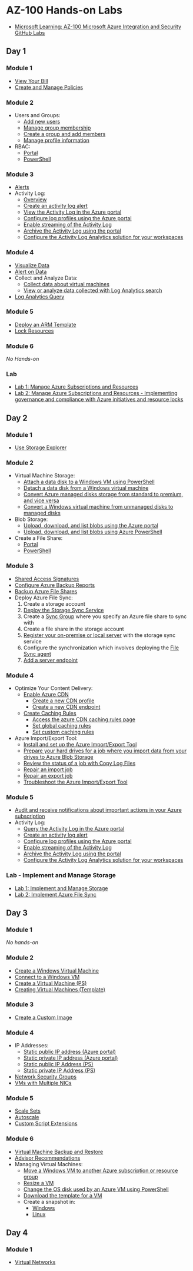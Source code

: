 # AZ-100 Hands-on Labs

* [Microsoft Learning: AZ-100 Microsoft Azure Integration and Security GitHub Labs](https://github.com/MicrosoftLearning/AZ-100-MicrosoftAzureInfrastructureDeployment)

## Day 1

### Module 1

* [View Your Bill](https://docs.microsoft.com/en-us/azure/billing/billing-download-azure-invoice-daily-usage-date)
* [Create and Manage Policies](https://docs.microsoft.com/en-us/azure/governance/policy/tutorials/create-and-manage)

### Module 2

* Users and Groups:
  * [Add new users](https://docs.microsoft.com/en-us/azure/active-directory/fundamentals/add-users-azure-active-directory)
  * [Manage group membership](https://docs.microsoft.com/en-us/azure/active-directory/active-directory-groups-members-azure-portal)
  * [Create a group and add members](https://docs.microsoft.com/en-us/azure/active-directory/active-directory-groups-create-azure-portal)
  * [Manage profile information](https://docs.microsoft.com/en-us/azure/active-directory/active-directory-users-profile-azure-portal)
* RBAC:
  * [Portal](https://docs.microsoft.com/en-us/azure/role-based-access-control/quickstart-assign-role-user-portal)
  * [PowerShell](https://docs.microsoft.com/en-us/azure/role-based-access-control/tutorial-role-assignments-user-powershell)

### Module 3

* [Alerts](https://docs.microsoft.com/en-us/azure/monitoring-and-diagnostics/monitor-quick-audit-notify-action-in-subscription)
* Activity Log:
  * [Overview](https://docs.microsoft.com/en-us/azure/monitoring-and-diagnostics/monitoring-activity-log-alerts#overview)
  * [Create an activity log alert](https://docs.microsoft.com/en-us/azure/azure-monitor/platform/alerts-activity-log)
  * [View the Activity Log in the Azure portal](https://docs.microsoft.com/en-us/azure/azure-resource-manager/resource-group-audit)
  * [Configure log profiles using the Azure portal](https://docs.microsoft.com/en-us/azure/monitoring-and-diagnostics/monitoring-overview-activity-logs#configure-log-profiles-using-the-azure-portal)
  * [Enable streaming of the Activity Log](https://docs.microsoft.com/en-us/azure/monitoring-and-diagnostics/monitoring-stream-activity-logs-event-hubs#enable-streaming-of-the-activity-log)
  * [Archive the Activity Log using the portal](https://docs.microsoft.com/en-us/azure/monitoring-and-diagnostics/monitoring-archive-activity-log#archive-the-activity-log-using-the-portal)
  * [Configure the Activity Log Analytics solution for your workspaces](https://docs.microsoft.com/en-us/azure/log-analytics/log-analytics-activity#configuration)


### Module 4

* [Visualize Data](https://docs.microsoft.com/en-us/azure/log-analytics/log-analytics-tutorial-dashboards)
* [Alert on Data](https://docs.microsoft.com/en-us/azure/log-analytics/log-analytics-tutorial-response)
* Collect and Analyze Data:
  * [Collect data about virtual machines](https://docs.microsoft.com/en-us/azure/log-analytics/log-analytics-quick-collect-azurevm)
  * [View or analyze data collected with Log Analytics search](https://docs.microsoft.com/en-us/azure/log-analytics/log-analytics-tutorial-viewdata)
* [Log Analytics Query](https://portal.loganalytics.io/demo#/discover/home)

### Module 5

* [Deploy an ARM Template](https://docs.microsoft.com/en-us/azure/virtual-machines/windows/ps-template)
* [Lock Resources](https://docs.microsoft.com/en-us/azure/azure-resource-manager/resource-group-lock-resources)

### Module 6

_No Hands-on_

### Lab

* [Lab 1: Manage Azure Subscriptions and Resources](https://github.com/MicrosoftLearning/AZ-100-MicrosoftAzureInfrastructureDeployment/blob/master/Instructions/az-100-01__instructions.md)
* [Lab 2: Manage Azure Subscriptions and Resources - Implementing governance and compliance with Azure initiatives and resource locks](https://github.com/MicrosoftLearning/AZ-100-MicrosoftAzureInfrastructureDeployment/blob/master/Instructions/az-100-01b__instructions.md)

## Day 2

### Module 1

* [Use Storage Explorer](https://docs.microsoft.com/en-us/azure/storage/blobs/storage-quickstart-blobs-storage-explorer)

### Module 2

* Virtual Machine Storage:
  * [Attach a data disk to a Windows VM using PowerShell](https://docs.microsoft.com/en-us/azure/virtual-machines/windows/attach-disk-ps)
  * [Detach a data disk from a Windows virtual machine](https://docs.microsoft.com/en-us/azure/virtual-machines/windows/detach-disk)
  * [Convert Azure managed disks storage from standard to premium, and vice versa](https://docs.microsoft.com/en-us/azure/virtual-machines/windows/convert-disk-storage)
  * [Convert a Windows virtual machine from unmanaged disks to managed disks](https://docs.microsoft.com/en-us/azure/virtual-machines/windows/convert-unmanaged-to-managed-disks)
* Blob Storage:
  * [Upload, download, and list blobs using the Azure portal](https://docs.microsoft.com/en-us/azure/storage/blobs/storage-quickstart-blobs-portal#upload-a-block-blob)
  * [Upload, download, and list blobs using Azure PowerShell](https://docs.microsoft.com/en-us/azure/storage/blobs/storage-quickstart-blobs-powershell)
* Create a File Share:
  * [Portal](https://docs.microsoft.com/en-us/azure/storage/files/storage-how-to-create-file-share#create-a-file-share-through-the-azure-portal)
  * [PowerShell](https://docs.microsoft.com/en-us/azure/storage/files/storage-how-to-create-file-share#create-file-share-through-powershell)
  
### Module 3

* [Shared Access Signatures](https://docs.microsoft.com/en-us/azure/storage/blobs/storage-quickstart-blobs-storage-explorer#work-with-shared-access-signatures)
* [Configure Azure Backup Reports](https://docs.microsoft.com/en-us/azure/backup/backup-azure-configure-reports#configure-storage-account-for-reports)
* [Backup Azure File Shares](https://docs.microsoft.com/en-us/azure/backup/backup-azure-files)
* Deploy Azure File Sync:
  1. Create a storage account
  1. [Deploy the Storage Sync Service](https://docs.microsoft.com/en-us/azure/storage/files/storage-sync-files-deployment-guide#deploy-the-storage-sync-service)
  1. Create a [Sync Group](https://docs.microsoft.com/en-us/azure/storage/files/storage-sync-files-deployment-guide?tabs=portal#create-a-sync-group-and-a-cloud-endpoint) where you specify an Azure file share to sync with
  1. Create a file share in the storage account
  1. [Register your on-premise or local server](https://docs.microsoft.com/en-us/azure/storage/files/storage-sync-files-deployment-guide?tabs=portal#register-windows-server-with-storage-sync-service) with the storage sync service
  1. Configure the synchronization which involves deploying the [File Sync agent](https://docs.microsoft.com/en-us/azure/storage/files/storage-sync-files-deployment-guide?tabs=portal#install-the-azure-file-sync-agent)
  1. [Add a server endpoint](https://docs.microsoft.com/en-us/azure/storage/files/storage-sync-files-deployment-guide?tabs=portal#create-a-server-endpoint)

### Module 4

* Optimize Your Content Delivery:
  * [Enable Azure CDN](https://docs.microsoft.com/en-us/azure/cdn/cdn-create-new-endpoint)
    * [Create a new CDN profile](https://docs.microsoft.com/en-us/azure/cdn/cdn-create-new-endpoint#create-a-new-cdn-profile)
    * [Create a new CDN endpoint](https://docs.microsoft.com/en-us/azure/cdn/cdn-create-new-endpoint#create-a-new-cdn-endpoint)
  * [Create Caching Rules](https://docs.microsoft.com/en-us/azure/cdn/cdn-caching-rules-tutorial)
    * [Access the azure CDN caching rules page](https://docs.microsoft.com/en-us/azure/cdn/cdn-caching-rules-tutorial#open-the-azure-cdn-caching-rules-page)
    * [Set global caching rules](https://docs.microsoft.com/en-us/azure/cdn/cdn-caching-rules-tutorial#set-global-caching-rules)
    * [Set custom caching rules](https://docs.microsoft.com/en-us/azure/cdn/cdn-caching-rules-tutorial#set-custom-caching-rules)
* Azure Import/Export Tool:
  * [Install and set up the Azure Import/Export Tool](https://docs.microsoft.com/en-us/azure/storage/common/storage-import-export-tool-setup?toc=/azure/storage/blobs/toc.json)
  * [Prepare your hard drives for a job where you import data from your drives to Azure Blob Storage](https://docs.microsoft.com/en-us/azure/storage/common/storage-import-export-tool-preparing-hard-drives-import?toc=/azure/storage/blobs/toc.json)
  * [Review the status of a job with Copy Log Files](https://docs.microsoft.com/en-us/azure/storage/common/storage-import-export-tool-reviewing-job-status-v1?toc=/azure/storage/blobs/toc.json)
  * [Repair an import job](https://docs.microsoft.com/en-us/azure/storage/common/storage-import-export-tool-repairing-an-import-job-v1?toc=/azure/storage/blobs/toc.json)
  * [Repair an export job](https://docs.microsoft.com/en-us/azure/storage/common/storage-import-export-tool-repairing-an-export-job-v1?toc=/azure/storage/blobs/toc.json)
  * [Troubleshoot the Azure Import/Export Tool](https://docs.microsoft.com/en-us/azure/storage/common/storage-import-export-tool-troubleshooting-v1?toc=/azure/storage/blobs/toc.json)

### Module 5

* [Audit and receive notifications about important actions in your Azure subscription](https://docs.microsoft.com/en-us/azure/monitoring-and-diagnostics/monitor-quick-audit-notify-action-in-subscription)
* Activity Log:
  * [Query the Activity Log in the Azure portal](https://docs.microsoft.com/en-us/azure/monitoring-and-diagnostics/monitoring-overview-activity-logs#query-the-activity-log-in-the-azure-portal)
  * [Create an activity log alert](https://docs.microsoft.com/en-us/azure/monitoring-and-diagnostics/monitoring-activity-log-alerts#create-an-alert-classic-on-an-activity-log-event-with-a-new-action-group-by-using-the-azure-portal)
  * [Configure log profiles using the Azure portal](https://docs.microsoft.com/en-us/azure/monitoring-and-diagnostics/monitoring-overview-activity-logs#configure-log-profiles-using-the-azure-portal)
  * [Enable streaming of the Activity Log](https://docs.microsoft.com/en-us/azure/monitoring-and-diagnostics/monitoring-stream-activity-logs-event-hubs#enable-streaming-of-the-activity-log)
  * [Archive the Activity Log using the portal](https://docs.microsoft.com/en-us/azure/monitoring-and-diagnostics/monitoring-archive-activity-log#archive-the-activity-log-using-the-portal)
  * [Configure the Activity Log Analytics solution for your workspaces](https://docs.microsoft.com/en-us/azure/log-analytics/log-analytics-activity#configuration)

### Lab - Implement and Manage Storage

* [Lab 1: Implement and Manage Storage](https://github.com/MicrosoftLearning/AZ-100-MicrosoftAzureInfrastructureDeployment/blob/master/Instructions/az-100-02__instructions.md)
* [Lab 2: Implement Azure File Sync](https://github.com/MicrosoftLearning/AZ-100-MicrosoftAzureInfrastructureDeployment/blob/master/Instructions/az-100-02b__instructions.md)

## Day 3

### Module 1

_No hands-on_

### Module 2

* [Create a Windows Virtual Machine](https://docs.microsoft.com/en-us/azure/virtual-machines/windows/quick-create-portal)
* [Connect to a Windows VM](https://docs.microsoft.com/en-us/azure/virtual-machines/windows/connect-logon)
* [Create a Virtual Machine (PS)](https://docs.microsoft.com/en-us/azure/virtual-machines/scripts/virtual-machines-windows-powershell-sample-create-vm#sample-script)
* [Creating Virtual Machines (Template)](https://docs.microsoft.com/en-us/azure/azure-resource-manager/resource-manager-create-first-template)

### Module 3

* [Create a Custom Image](https://docs.microsoft.com/en-us/azure/virtual-machines/windows/tutorial-custom-images)

### Module 4

* IP Addresses:
  * [Static public IP address (Azure portal)](https://docs.microsoft.com/en-us/azure/virtual-network/virtual-network-deploy-static-pip-arm-portal#create-a-vm-with-a-static-public-ip)
  * [Static private IP address (Azure portal)](https://docs.microsoft.com/en-us/azure/virtual-network/virtual-networks-static-private-ip-arm-pportal)
  * [Static public IP Address (PS)](https://docs.microsoft.com/en-us/azure/virtual-network/virtual-network-deploy-static-pip-arm-ps)
  * [Static private IP Address (PS)](https://docs.microsoft.com/en-us/azure/virtual-network/virtual-networks-static-private-ip-arm-ps#create-a-vm-with-a-static-private-ip-address)
* [Network Security Groups](https://docs.microsoft.com/en-us/azure/virtual-network/virtual-networks-create-nsg-arm-pportal)
* [VMs with Multiple NICs](https://docs.microsoft.com/en-us/azure/virtual-machines/windows/multiple-nics?toc=/azure/virtual-network/toc.json#create-a-vm-with-multiple-nics)

### Module 5

* [Scale Sets](https://docs.microsoft.com/en-us/azure/virtual-machine-scale-sets/quick-create-portal)
* [Autoscale](https://docs.microsoft.com/en-us/azure/virtual-machine-scale-sets/virtual-machine-scale-sets-autoscale-portal)
* [Custom Script Extensions](https://docs.microsoft.com/en-us/azure/virtual-machines/windows/tutorial-automate-vm-deployment?toc=/en-us/azure/virtual-machines/extensions/toc.json&bc=/en-us/azure/bread/toc.json)

### Module 6

* [Virtual Machine Backup and Restore](https://docs.microsoft.com/en-us/azure/virtual-machines/windows/tutorial-backup-vms)
* [Advisor Recommendations](https://docs.microsoft.com/en-us/azure/advisor/advisor-get-started)
* Managing Virtual Machines:
  * [Move a Windows VM to another Azure subscription or resource group](https://docs.microsoft.com/en-us/azure/virtual-machines/windows/move-vm)
  * [Resize a VM](https://docs.microsoft.com/en-us/azure/virtual-machines/windows/resize-vm)
  * [Change the OS disk used by an Azure VM using PowerShell](https://docs.microsoft.com/en-us/azure/virtual-machines/windows/os-disk-swap)
  * [Download the template for a VM](https://docs.microsoft.com/en-us/azure/virtual-machines/windows/download-template)
  * Create a snapshot in:
    * [Windows](https://docs.microsoft.com/en-us/azure/virtual-machines/windows/snapshot-copy-managed-disk)
    * [Linux](https://docs.microsoft.com/en-us/azure/virtual-machines/linux/snapshot-copy-managed-disk)

## Day 4

### Module 1

* [Virtual Networks](https://docs.microsoft.com/en-us/azure/virtual-network/quick-create-portal)
